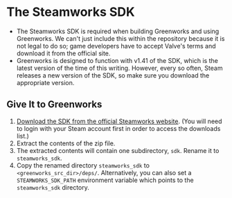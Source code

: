 # The Steamworks SDK

* The Steamworks SDK is required when building Greenworks and using Greenworks.
We can't just include this within the repository because it is not legal to do
so; game developers have to accept Valve's terms and download it from the
official site.
* Greenworks is designed to function with v1.41 of the SDK, which is the latest
version of the time of this writing. However, every so often, Steam releases a
new version of the SDK, so make sure you download the appropriate version.

## Give It to Greenworks

1. [Download the SDK from the official Steamworks website](https://partner.steamgames.com/downloads/list).
(You will need to login with your Steam account first in order to access the
downloads list.)
2. Extract the contents of the zip file.
3. The extracted contents will contain one subdirectory, `sdk`. Rename it to
`steamworks_sdk`.
4. Copy the renamed directory `steamworks_sdk` to `<greenworks_src_dir>/deps/`.
Alternatively, you can also set a `STEAMWORKS_SDK_PATH` environment variable which points to the `steamworks_sdk` directory.

